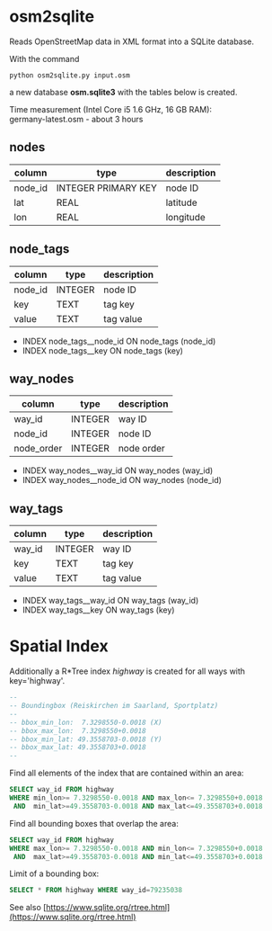 # osm2sqlite

Reads OpenStreetMap data in XML format into a SQLite database.

With the command
```shell
python osm2sqlite.py input.osm
```
a new database **osm.sqlite3** with the tables below is created.

Time measurement (Intel Core i5 1.6 GHz, 16 GB RAM):  
germany-latest.osm - about 3 hours


## nodes

column      | type                | description
------------|---------------------|------------------
node_id     | INTEGER PRIMARY KEY | node ID
lat         | REAL                | latitude
lon         | REAL                | longitude


## node_tags

column      | type                | description
------------|---------------------|------------------
node_id     | INTEGER             | node ID
key         | TEXT                | tag key
value       | TEXT                | tag value

- INDEX node_tags__node_id ON node_tags (node_id)
- INDEX node_tags__key     ON node_tags (key)


## way_nodes

column      | type                | description
------------|---------------------|------------------
way_id      | INTEGER             | way ID
node_id     | INTEGER             | node ID
node_order  | INTEGER             | node order

- INDEX way_nodes__way_id  ON way_nodes (way_id)
- INDEX way_nodes__node_id ON way_nodes (node_id)


## way_tags

column      | type                | description
------------|---------------------|------------------
way_id      | INTEGER             | way ID
key         | TEXT                | tag key
value       | TEXT                | tag value

- INDEX way_tags__way_id   ON way_tags (way_id)
- INDEX way_tags__key      ON way_tags (key)



# Spatial Index

Additionally a R*Tree index _highway_ is created for
all ways with key='highway'.

``` sql
--
-- Boundingbox (Reiskirchen im Saarland, Sportplatz)
--
-- bbox_min_lon:  7.3298550-0.0018 (X)
-- bbox_max_lon:  7.3298550+0.0018
-- bbox_min_lat: 49.3558703-0.0018 (Y)
-- bbox_max_lat: 49.3558703+0.0018
--
```

Find all elements of the index that are contained within an area:

``` sql
SELECT way_id FROM highway
WHERE min_lon>= 7.3298550-0.0018 AND max_lon<= 7.3298550+0.0018
 AND  min_lat>=49.3558703-0.0018 AND max_lat<=49.3558703+0.0018
```

Find all bounding boxes that overlap the area:

``` sql
SELECT way_id FROM highway
WHERE max_lon>= 7.3298550-0.0018 AND min_lon<= 7.3298550+0.0018
 AND  max_lat>=49.3558703-0.0018 AND min_lat<=49.3558703+0.0018
```

Limit of a bounding box:

``` sql
SELECT * FROM highway WHERE way_id=79235038
```

See also [https://www.sqlite.org/rtree.html](https://www.sqlite.org/rtree.html)
